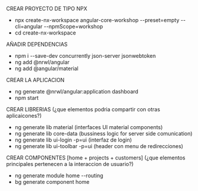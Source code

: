 CREAR PROYECTO DE TIPO NPX
- npx create-nx-workspace angular-core-workshop --preset=empty --cli=angular --npmScope=workshop
- cd create-nx-workspace

AÑADIR DEPENDENCIAS
- npm i --save-dev concurrently json-server jsonwebtoken
- ng add @nrwl/angular
- ng add @angular/material

CREAR LA APLICACION
- ng generate @nrwl/angular:application dashboard
- npm start

CREAR LIBRERIAS (¿que elementos podria compartir con otras aplicaicones?)
- ng generate lib material (interfaces UI material components)
- ng generate lib core-data (bussiness logic for server side comunication)
- ng generate lib ui-login -p=ui (interfaz de login)
- ng generate lib ui-toolbar -p=ui (header con menu de redirecciones)

CREAR COMPONENTES [home + projects + customers] (¿que elementos principales pertenecen a la interaccion de usuario?)
- ng generate module home --routing
- bg generate component home
